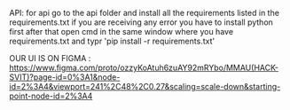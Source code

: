 API:
for api go to the api folder and install all the requirements listed in the requirements.txt
if you are receiving any error you have to install python first
after that open cmd in the same window where you have requirements.txt and typr 'pip install -r requirements.txt'

OUR UI IS ON FIGMA : https://www.figma.com/proto/ozzyKoAtuh6zuAY92mRYbo/MMAU(HACK-SVIT)?page-id=0%3A1&node-id=2%3A4&viewport=241%2C48%2C0.27&scaling=scale-down&starting-point-node-id=2%3A4

